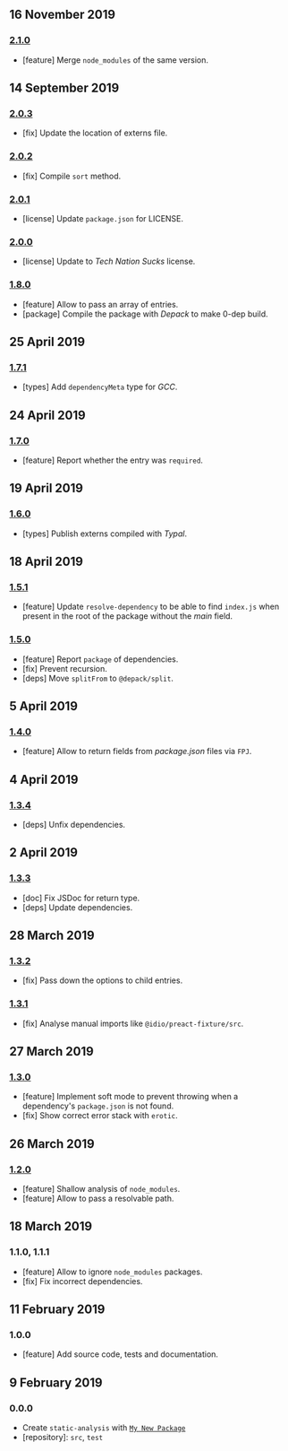 ## 16 November 2019

### [2.1.0](https://github.com/dpck/static-analysis/compare/v2.0.3...v2.1.0)

- [feature] Merge `node_modules` of the same version.

## 14 September 2019

### [2.0.3](https://github.com/dpck/static-analysis/compare/v2.0.2...v2.0.3)

- [fix] Update the location of externs file.

### [2.0.2](https://github.com/dpck/static-analysis/compare/v2.0.1...v2.0.2)

- [fix] Compile `sort` method.

### [2.0.1](https://github.com/dpck/static-analysis/compare/v2.0.0...v2.0.1)

- [license] Update `package.json` for LICENSE.

### [2.0.0](https://github.com/dpck/static-analysis/compare/v1.8.0...v2.0.0)

- [license] Update to _Tech Nation Sucks_ license.

### [1.8.0](https://github.com/dpck/static-analysis/compare/v1.7.1...v1.8.0)

- [feature] Allow to pass an array of entries.
- [package] Compile the package with _Depack_ to make 0-dep build.

## 25 April 2019

### [1.7.1](https://github.com/dpck/static-analysis/compare/v1.7.0...v1.7.1)

- [types] Add `dependencyMeta` type for _GCC_.

## 24 April 2019

### [1.7.0](https://github.com/dpck/static-analysis/compare/v1.6.0...v1.7.0)

- [feature] Report whether the entry was `required`.

## 19 April 2019

### [1.6.0](https://github.com/dpck/static-analysis/compare/v1.5.1...v1.6.0)

- [types] Publish externs compiled with _Typal_.

## 18 April 2019

### [1.5.1](https://github.com/dpck/static-analysis/compare/v1.5.0...v1.5.1)

- [feature] Update `resolve-dependency` to be able to find `index.js` when present in the root of the package without the _main_ field.

### [1.5.0](https://github.com/dpck/static-analysis/compare/v1.4.0...v1.5.0)

- [feature] Report `package` of dependencies.
- [fix] Prevent recursion.
- [deps] Move `splitFrom` to `@depack/split`.

## 5 April 2019

### [1.4.0](https://github.com/dpck/static-analysis/compare/v1.3.4...v1.4.0)

- [feature] Allow to return fields from _package.json_ files via `FPJ`.

## 4 April 2019

### [1.3.4](https://github.com/dpck/static-analysis/compare/v1.3.3...v1.3.4)

- [deps] Unfix dependencies.

## 2 April 2019

### [1.3.3](https://github.com/dpck/static-analysis/compare/v1.3.2...v1.3.3)

- [doc] Fix JSDoc for return type.
- [deps] Update dependencies.

## 28 March 2019

### [1.3.2](https://github.com/dpck/static-analysis/compare/v1.3.1...v1.3.2)

- [fix] Pass down the options to child entries.

### [1.3.1](https://github.com/dpck/static-analysis/compare/v1.3.0...v1.3.1)

- [fix] Analyse manual imports like `@idio/preact-fixture/src`.

## 27 March 2019

### [1.3.0](https://github.com/dpck/static-analysis/compare/v1.2.0...v1.3.0)

- [feature] Implement soft mode to prevent throwing when a dependency's `package.json` is not found.
- [fix] Show correct error stack with `erotic`.

## 26 March 2019

### [1.2.0](https://github.com/dpck/static-analysis/compare/v1.1.1...v1.2.0)

- [feature] Shallow analysis of `node_modules`.
- [feature] Allow to pass a resolvable path.

## 18 March 2019

### 1.1.0, 1.1.1

- [feature] Allow to ignore `node_modules` packages.
- [fix] Fix incorrect dependencies.

## 11 February 2019

### 1.0.0

- [feature] Add source code, tests and documentation.

## 9 February 2019

### 0.0.0

- Create `static-analysis` with [`My New Package`](https://mnpjs.org)
- [repository]: `src`, `test`
